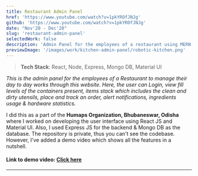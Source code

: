 ```yaml
---
title: Restaurant Admin Panel
href: 'https://www.youtube.com/watch?v=1pkYROfJNJg'
github: 'https://www.youtube.com/watch?v=1pkYROfJNJg'
date: "Nov'20 - Dec'20"
slug: 'restaurant-admin-panel'
selectedWork: false
description: 'Admin Panel for the employees of a restaurant using MERN & Material UI'
previewImage: '/images/work/kitchen-admin-panel/robotic-kitchen.png'
---
```


> **Tech Stack**: React, Node, Express, Mongo DB, Material UI

_This is the admin panel for the employees of a Restaurant to manage their day to day works through this website. Here, the user can Login, view fill levels of the containers present, items stack which includes the clean and dirty utensils, place and track an order, alert notifications, ingredients usage & hardware statistics._

I did this as a part of the **Humaps Organization, Bhubaneswar, Odisha** where I worked on developing the user interface using React JS and Material UI. Also, I used Express JS for the backend & Mongo DB as the database. The repository is private, thus you can't see the codebase. However, I've added a demo video which shows all the features in a nutshell.

#### Link to demo video: [Click here](https://www.youtube.com/watch?v=1pkYROfJNJg)

---
